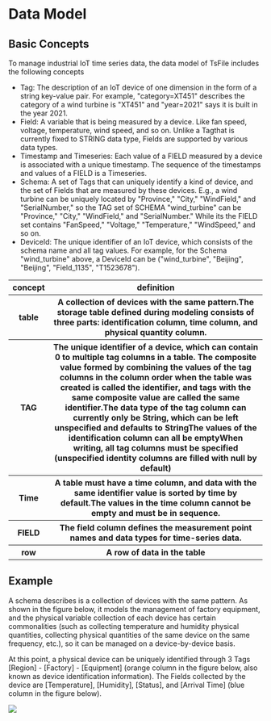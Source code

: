 <!--

    Licensed to the Apache Software Foundation (ASF) under one
    or more contributor license agreements.  See the NOTICE file
    distributed with this work for additional information
    regarding copyright ownership.  The ASF licenses this file
    to you under the Apache License, Version 2.0 (the
    "License"); you may not use this file except in compliance
    with the License.  You may obtain a copy of the License at
    
        http://www.apache.org/licenses/LICENSE-2.0
    
    Unless required by applicable law or agreed to in writing,
    software distributed under the License is distributed on an
    "AS IS" BASIS, WITHOUT WARRANTIES OR CONDITIONS OF ANY
    KIND, either express or implied.  See the License for the
    specific language governing permissions and limitations
    under the License.

-->
# Data Model

## Basic Concepts

To manage industrial IoT time series data, the data model of TsFile includes the following concepts

- Tag: The description of an IoT device of one dimension in the form of a string key-value pair. For example, "category=XT451" describes the category of a wind turbine is "XT451" and "year=2021" says it is built in the year 2021.
- Field: A variable that is being measured by a device. Like fan speed, voltage, temperature, wind speed, and so on. Unlike a Tagthat is currently fixed to STRING data type, Fields are supported by various data types.
- Timestamp and Timeseries: Each value of a FIELD measured by a device is associated with a unique timestamp. The sequence of the timestamps and values of a FIELD is a Timeseries.
- Schema: A set of Tags that can uniquely identify a kind of device, and the set of Fields that are measured by these devices. E.g., a wind turbine can be uniquely located by "Province," "City," "WindField," and "SerialNumber," so the TAG set of SCHEMA "wind_turbine" can be "Province," "City," "WindField," and "SerialNumber." While its the FIELD set contains "FanSpeed," "Voltage," "Temperature," "WindSpeed," and so on.
- DeviceId: The unique identifier of an IoT device, which consists of the schema name and all tag values. For example, for the Schema "wind_turbine" above, a DeviceId can be ("wind_turbine", "Beijing", "Beijing", "Field_1135", "T1523678").


<table>       
  <tr>             
    <th rowspan="1">concept</th>             
    <th rowspan="1">definition</th>                          
  </tr>       
  <tr>             
    <th rowspan="1">table</th>
    <th>A collection of devices with the same pattern.The storage table defined during modeling consists of three parts: identification column, time column, and physical quantity column.</th>    
  </tr>  
  <tr>
    <th rowspan="1">TAG</th>
  	<th>The unique identifier of a device, which can contain 0 to multiple tag columns in a table. The composite value formed by combining the values of the tag columns in the column order when the table was created is called the identifier, and tags with the same composite value are called the same identifier.The data type of the tag column can currently only be String, which can be left unspecified and defaults to StringThe values of the identification column can all be emptyWhen writing, all tag columns must be specified (unspecified identity columns are filled with null by default)</th>
  </tr>
  <tr>
    <th rowspan="1">Time</th>  
    <th>A table must have a time column, and data with the same identifier value is sorted by time by default.The values in the time column cannot be empty and must be in sequence.</th>
  </tr> 
  <tr>             
    <th rowspan="1">FIELD</th>  
    <th>The field column defines the measurement point names and data types for time-series data.</th>
  </tr> 
  <tr> 
    <th rowspan="1">row</th>  
    <th>A row of data in the table</th>
  </tr> 
</table>


## Example

A schema describes is a collection of devices with the same pattern. As shown in the figure below, it models the management of factory equipment, and the physical variable collection of each device has certain commonalities (such as collecting temperature and humidity physical quantities, collecting physical quantities of the same device on the same frequency, etc.), so it can be managed on a device-by-device basis.

At this point, a physical device can be uniquely identified through 3 Tags [Region] - [Factory] - [Equipment] (orange column in the figure below, also known as device identification information). The Fields collected by the device are [Temperature], [Humidity], [Status], and [Arrival Time] (blue column in the figure below).

![](https://alioss.timecho.com/docs/img/data_model_example_image.png)